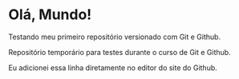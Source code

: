 # Olá, Mundo!
Testando meu primeiro repositório versionado com Git e Github.

Repositório temporário para testes durante o curso de Git e Github.

Eu adicionei essa linha diretamente no editor do site do Github.
